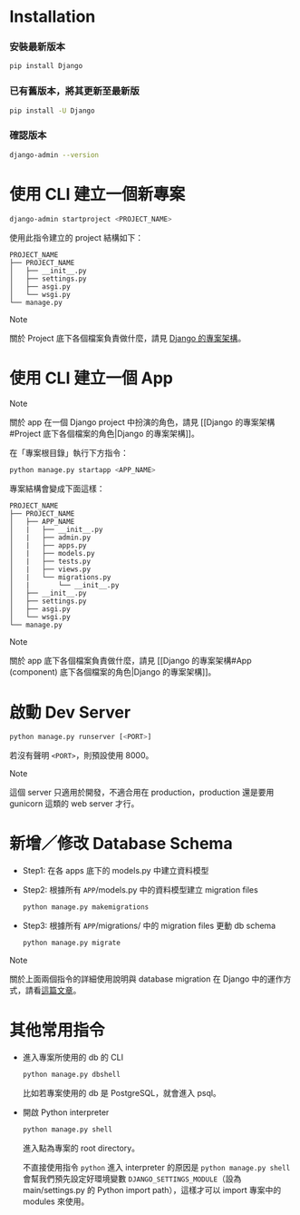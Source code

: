 # Installation

### 安裝最新版本

```bash
pip install Django
```

### 已有舊版本，將其更新至最新版

```bash
pip install -U Django
```

### 確認版本

```bash
django-admin --version
```

# 使用 CLI 建立一個新專案

```sh
django-admin startproject <PROJECT_NAME>
```

使用此指令建立的 project 結構如下：

```plaintext
PROJECT_NAME
├── PROJECT_NAME
│   ├── __init__.py
│   ├── settings.py
│   ├── asgi.py
│   └── wsgi.py
└── manage.py
```

> [!Note]
> 關於 Project 底下各個檔案負責做什麼，請見 [Django 的專案架構](</Web Development/Backend Frameworks/Django (Python)/Django 的專案架構.md#Project 底下各個檔案的角色>)。

# 使用 CLI 建立一個 App

> [!Note]
> 關於 app 在一個 Django project 中扮演的角色，請見 [[Django 的專案架構#Project 底下各個檔案的角色|Django 的專案架構]]。

在「專案根目錄」執行下方指令：

```sh
python manage.py startapp <APP_NAME>
```

專案結構會變成下面這樣：

```plaintext
PROJECT_NAME
├── PROJECT_NAME
│   ├── APP_NAME
│   |   ├── __init__.py
│   |   ├── admin.py
│   |   ├── apps.py
│   |   ├── models.py
│   |   ├── tests.py
│   |   ├── views.py
│   |   └── migrations.py
│   |       └── __init__.py
│   ├── __init__.py
│   ├── settings.py
│   ├── asgi.py
│   └── wsgi.py
└── manage.py
```

> [!Note]
> 關於 app 底下各個檔案負責做什麼，請見 [[Django 的專案架構#App (component) 底下各個檔案的角色|Django 的專案架構]]。

# 啟動 Dev Server

```sh
python manage.py runserver [<PORT>]
```

若沒有聲明 `<PORT>`，則預設使用 8000。

> [!Note]
> 這個 server 只適用於開發，不適合用在 production，production 還是要用 gunicorn 這類的 web server 才行。

# 新增／修改 Database Schema

- Step1: 在各 apps 底下的 models.py 中建立資料模型
- Step2: 根據所有 `APP`/models.py 中的資料模型建立 migration files

    ```bash
    python manage.py makemigrations
    ```

- Step3: 根據所有 `APP`/migrations/ 中的 migration files 更動 db schema

    ```bash
    python manage.py migrate
    ```

>[!Note]
>關於上面兩個指令的詳細使用說明與 database migration 在 Django 中的運作方式，請看[這篇文章](</Web Development/Backend Frameworks/Django (Python)/Database Migration in Django.md>)。

# 其他常用指令

- 進入專案所使用的 db 的 CLI

    ```bash
    python manage.py dbshell
    ```

    比如若專案使用的 db 是 PostgreSQL，就會進入 psql。

- 開啟 Python interpreter

    ```bash
    python manage.py shell
    ```

    進入點為專案的 root directory。

    不直接使用指令 `python` 進入 interpreter 的原因是 `python manage.py shell` 會幫我們預先設定好環境變數 `DJANGO_SETTINGS_MODULE`（設為 main/settings.py 的 Python import path），這樣才可以 import 專案中的 modules 來使用。
